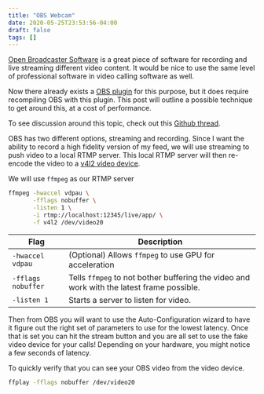 ```yaml
---
title: "OBS Webcam"
date: 2020-05-25T23:53:56-04:00
draft: false
tags: []
---
```


[Open Broadcaster Software](https://obsproject.com/) is a great piece of software for recording and live streaming different video content. It would be nice to use the same level of professional software in video calling software as well.

Now there already exists a [OBS plugin](https://github.com/CatxFish/obs-v4l2sink) for this purpose, but it does require recompiling OBS with this plugin. This post will outline a possible technique to get around this, at a cost of performance.

To see discussion around this topic, check out this [Github thread](https://github.com/CatxFish/obs-virtual-cam/issues/17).

OBS has two different options, streaming and recording. Since I want the ability to record a high fidelity version of my feed, we will use streaming to push video to a local RTMP server. This local RTMP server will then re-encode the video to a [v4l2 video device](https://brandonrozek.com/blog/fakewebcam/).

We will use `ffmpeg` as our RTMP server

```bash
ffmpeg -hwaccel vdpau \
       -fflags nobuffer \
       -listen 1 \
       -i rtmp://localhost:12345/live/app/ \
       -f v4l2 /dev/video20
```

| Flag               | Description                                                  |
| ------------------ | ------------------------------------------------------------ |
| `-hwaccel vdpau`   | (Optional) Allows `ffmpeg` to use GPU for acceleration       |
| `-fflags nobuffer` | Tells `ffmpeg` to not bother buffering the video and work with the latest frame possible. |
| `-listen 1`        | Starts a server to listen for video.                         |

Then from OBS you will want to use the Auto-Configuration wizard to have it figure out the right set of parameters to use for the lowest latency. Once that is set you can hit the stream button and you are all set to use the fake video device for your calls! Depending on your hardware, you might notice a few seconds of latency.

To quickly verify that you can see your OBS video from the video device.

```bash
ffplay -fflags nobuffer /dev/video20
```

